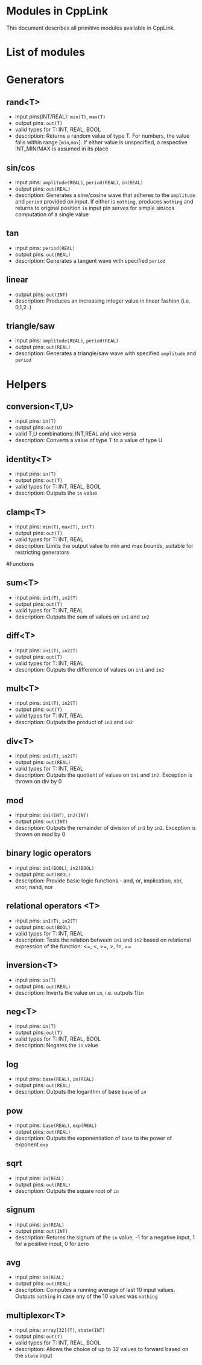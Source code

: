 # Modules in CppLink

This document describes all primitive modules available in CppLink.

# List of modules

# Generators

## rand\<T\>

- input pins(INT/REAL): `min(T)`, `max(T)`
- output pins: `out(T)`
- valid types for T: INT, REAL, BOOL
- description: Returns a random value of type T. For numbers, the value falls within range [`min`,`max`]. If either value is unspecified, a respective INT_MIN/MAX is assumed in its place

## sin/cos

- input pins: `amplitude(REAL)`, `period(REAL)`, `in(REAL)`
- output pins: `out(REAL)`
- description: Generates a sine/cosine wave that adheres to the `amplitude` and `period` provided on input. If either is `nothing`, produces `nothing` and returns to original position
`in` input pin serves for simple sin/cos computation of a single value

## tan

- input pins: `period(REAL)`
- output pins: `out(REAL)`
- description: Generates a tangent wave with specified `period`

## linear

- output pins: `out(INT)`
- description: Produces an increasing integer value in linear fashion (i.e. 0,1,2..)

## triangle/saw

- input pins: `amplitude(REAL)`, `period(REAL)`
- output pins: `out(REAL)`
- description: Generates a triangle/saw wave with specified `amplitude` and `period`


# Helpers

## conversion\<T,U\>

- input pins: `in(T)`
- output pins: `out(U)`
- valid T,U combinations: INT,REAL and vice versa
- description: Converts a value of type T to a value of type U

## identity\<T\>

- input pins: `in(T)`
- output pins: `out(T)`
- valid types for T: INT, REAL, BOOL
- description: Outputs the `in` value

## clamp\<T\>

- input pins: `min(T)`, `max(T)`, `in(T)`
- output pins: `out(T)`
- valid types for T: INT, REAL
- description: Limits the output value to min and max bounds, suitable for restricting generators

#Functions

## sum\<T\>

- input pins: `in1(T)`, `in2(T)`
- output pins: `out(T)`
- valid types for T: INT, REAL
- description: Outputs the sum of values on `in1` and `in2`

## diff\<T\>

- input pins: `in1(T)`, `in2(T)`
- output pins: `out(T)`
- valid types for T: INT, REAL
- description: Outputs the difference of values on `in1` and `in2`

## mult\<T\>

- input pins: `in1(T)`, `in2(T)`
- output pins: `out(T)`
- valid types for T: INT, REAL
- description: Outputs the product of `in1` and `in2`


## div\<T\>

- input pins: `in1(T)`, `in2(T)`
- output pins: `out(REAL)`
- valid types for T: INT, REAL
- description: Outputs the quotient of values on `in1` and `in2`. Exception is thrown on div by 0

## mod

- input pins: `in1(INT)`, `in2(INT)`
- output pins: `out(INT)`
- description: Outputs the remainder of division of `in1` by `in2`. Exception is thrown on mod by 0

## binary logic operators

- input pins: `in1(BOOL)`, `in2(BOOL)`
- output pins: `out(BOOL)`
- description: Provide basic logic functions - and, or, implication, xor, xnor, nand, nor

## relational operators \<T\>

- input pins: `in1(T)`, `in2(T)`
- output pins: `out(BOOL)`
- valid types for T: INT, REAL
- description: Tests the relation between `in1` and `in2` based on relational expression of the function: <=, <, >=, >, !=, ==

## inversion\<T\>

- input pins: `in(T)`
- output pins: `out(REAL)`
- description: Inverts the value on `in`, i.e. outputs 1/`in`

## neg\<T\>

- input pins: `in(T)`
- output pins: `out(T)`
- valid types for T: INT, REAL, BOOL
- description: Negates the `in` value

## log

- input pins: `base(REAL)`, `in(REAL)`
- output pins: `out(REAL)`
- description: Outputs the logarithm of base `base` of `in`


## pow

- input pins: `base(REAL)`, `exp(REAL)`
- output pins: `out(REAL)`
- description: Outputs the exponentiation of `base` to the power of exponent `exp`

## sqrt

- input pins: `in(REAL)`
- output pins: `out(REAL)`
- description: Outputs the square root of `in`

## signum

- input pins: `in(REAL)`
- output pins: `out(INT)`
- description: Returns the signum of the `in` value, -1 for a negative input, 1 for a positive input, 0 for zero

## avg

- input pins: `in(REAL)`
- output pins: `out(REAL)`
- description: Computes a running average of last 10 input values. Outputs `nothing` in case any of the 10 values was `nothing`

## multiplexor\<T\>

- input pins: `array[32](T)`, `state(INT)`
- output pins: `out(T)`
- valid types for T: INT, REAL, BOOL
- description: Allows the choice of up to 32 values to forward based on the `state` input